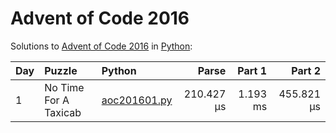 # Advent of Code 2016

Solutions to [Advent of Code 2016](https://adventofcode.com/2016/) in [Python](https://www.python.org/):

| Day  | Puzzle                | Python                                                |      Parse |   Part 1 |     Part 2 |
| :--- | :-------------------- | :---------------------------------------------------- | ---------: | -------: | ---------: |
| 1    | No Time For A Taxicab | [aoc201601.py](01_no_time_for_a_taxicab/aoc201601.py) | 210.427 μs | 1.193 ms | 455.821 μs |

